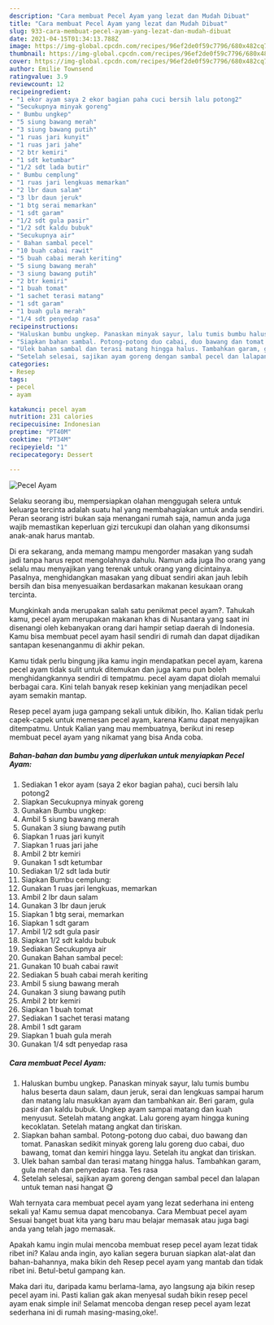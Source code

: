 ```yaml
---
description: "Cara membuat Pecel Ayam yang lezat dan Mudah Dibuat"
title: "Cara membuat Pecel Ayam yang lezat dan Mudah Dibuat"
slug: 933-cara-membuat-pecel-ayam-yang-lezat-dan-mudah-dibuat
date: 2021-04-15T01:34:13.788Z
image: https://img-global.cpcdn.com/recipes/96ef2de0f59c7796/680x482cq70/pecel-ayam-foto-resep-utama.jpg
thumbnail: https://img-global.cpcdn.com/recipes/96ef2de0f59c7796/680x482cq70/pecel-ayam-foto-resep-utama.jpg
cover: https://img-global.cpcdn.com/recipes/96ef2de0f59c7796/680x482cq70/pecel-ayam-foto-resep-utama.jpg
author: Emilie Townsend
ratingvalue: 3.9
reviewcount: 12
recipeingredient:
- "1 ekor ayam saya 2 ekor bagian paha cuci bersih lalu potong2"
- "Secukupnya minyak goreng"
- " Bumbu ungkep"
- "5 siung bawang merah"
- "3 siung bawang putih"
- "1 ruas jari kunyit"
- "1 ruas jari jahe"
- "2 btr kemiri"
- "1 sdt ketumbar"
- "1/2 sdt lada butir"
- " Bumbu cemplung"
- "1 ruas jari lengkuas memarkan"
- "2 lbr daun salam"
- "3 lbr daun jeruk"
- "1 btg serai memarkan"
- "1 sdt garam"
- "1/2 sdt gula pasir"
- "1/2 sdt kaldu bubuk"
- "Secukupnya air"
- " Bahan sambal pecel"
- "10 buah cabai rawit"
- "5 buah cabai merah keriting"
- "5 siung bawang merah"
- "3 siung bawang putih"
- "2 btr kemiri"
- "1 buah tomat"
- "1 sachet terasi matang"
- "1 sdt garam"
- "1 buah gula merah"
- "1/4 sdt penyedap rasa"
recipeinstructions:
- "Haluskan bumbu ungkep. Panaskan minyak sayur, lalu tumis bumbu halus beserta daun salam, daun jeruk, serai dan lengkuas sampai harum dan matang lalu masukkan ayam dan tambahkan air. Beri garam, gula pasir dan kaldu bubuk. Ungkep ayam sampai matang dan kuah menyusut. Setelah matang angkat. Lalu goreng ayam hingga kuning kecoklatan. Setelah matang angkat dan tiriskan."
- "Siapkan bahan sambal. Potong-potong duo cabai, duo bawang dan tomat. Panaskan sedikit minyak goreng lalu goreng duo cabai, duo bawang, tomat dan kemiri hingga layu. Setelah itu angkat dan tiriskan."
- "Ulek bahan sambal dan terasi matang hingga halus. Tambahkan garam, gula merah dan penyedap rasa. Tes rasa"
- "Setelah selesai, sajikan ayam goreng dengan sambal pecel dan lalapan untuk teman nasi hangat 😋"
categories:
- Resep
tags:
- pecel
- ayam

katakunci: pecel ayam 
nutrition: 231 calories
recipecuisine: Indonesian
preptime: "PT40M"
cooktime: "PT34M"
recipeyield: "1"
recipecategory: Dessert

---
```



![Pecel Ayam](https://img-global.cpcdn.com/recipes/96ef2de0f59c7796/680x482cq70/pecel-ayam-foto-resep-utama.jpg)

Selaku seorang ibu, mempersiapkan olahan menggugah selera untuk keluarga tercinta adalah suatu hal yang membahagiakan untuk anda sendiri. Peran seorang istri bukan saja menangani rumah saja, namun anda juga wajib memastikan keperluan gizi tercukupi dan olahan yang dikonsumsi anak-anak harus mantab.

Di era  sekarang, anda memang mampu mengorder masakan yang sudah jadi tanpa harus repot mengolahnya dahulu. Namun ada juga lho orang yang selalu mau menyajikan yang terenak untuk orang yang dicintainya. Pasalnya, menghidangkan masakan yang dibuat sendiri akan jauh lebih bersih dan bisa menyesuaikan berdasarkan makanan kesukaan orang tercinta. 



Mungkinkah anda merupakan salah satu penikmat pecel ayam?. Tahukah kamu, pecel ayam merupakan makanan khas di Nusantara yang saat ini disenangi oleh kebanyakan orang dari hampir setiap daerah di Indonesia. Kamu bisa membuat pecel ayam hasil sendiri di rumah dan dapat dijadikan santapan kesenanganmu di akhir pekan.

Kamu tidak perlu bingung jika kamu ingin mendapatkan pecel ayam, karena pecel ayam tidak sulit untuk ditemukan dan juga kamu pun boleh menghidangkannya sendiri di tempatmu. pecel ayam dapat diolah memalui berbagai cara. Kini telah banyak resep kekinian yang menjadikan pecel ayam semakin mantap.

Resep pecel ayam juga gampang sekali untuk dibikin, lho. Kalian tidak perlu capek-capek untuk memesan pecel ayam, karena Kamu dapat menyajikan ditempatmu. Untuk Kalian yang mau membuatnya, berikut ini resep membuat pecel ayam yang nikamat yang bisa Anda coba.

<!--inarticleads1-->

##### Bahan-bahan dan bumbu yang diperlukan untuk menyiapkan Pecel Ayam:

1. Sediakan 1 ekor ayam (saya 2 ekor bagian paha), cuci bersih lalu potong2
1. Siapkan Secukupnya minyak goreng
1. Gunakan  Bumbu ungkep:
1. Ambil 5 siung bawang merah
1. Gunakan 3 siung bawang putih
1. Siapkan 1 ruas jari kunyit
1. Siapkan 1 ruas jari jahe
1. Ambil 2 btr kemiri
1. Gunakan 1 sdt ketumbar
1. Sediakan 1/2 sdt lada butir
1. Siapkan  Bumbu cemplung:
1. Gunakan 1 ruas jari lengkuas, memarkan
1. Ambil 2 lbr daun salam
1. Gunakan 3 lbr daun jeruk
1. Siapkan 1 btg serai, memarkan
1. Siapkan 1 sdt garam
1. Ambil 1/2 sdt gula pasir
1. Siapkan 1/2 sdt kaldu bubuk
1. Sediakan Secukupnya air
1. Gunakan  Bahan sambal pecel:
1. Gunakan 10 buah cabai rawit
1. Sediakan 5 buah cabai merah keriting
1. Ambil 5 siung bawang merah
1. Gunakan 3 siung bawang putih
1. Ambil 2 btr kemiri
1. Siapkan 1 buah tomat
1. Sediakan 1 sachet terasi matang
1. Ambil 1 sdt garam
1. Siapkan 1 buah gula merah
1. Gunakan 1/4 sdt penyedap rasa




<!--inarticleads2-->

##### Cara membuat Pecel Ayam:

1. Haluskan bumbu ungkep. Panaskan minyak sayur, lalu tumis bumbu halus beserta daun salam, daun jeruk, serai dan lengkuas sampai harum dan matang lalu masukkan ayam dan tambahkan air. Beri garam, gula pasir dan kaldu bubuk. Ungkep ayam sampai matang dan kuah menyusut. Setelah matang angkat. Lalu goreng ayam hingga kuning kecoklatan. Setelah matang angkat dan tiriskan.
1. Siapkan bahan sambal. Potong-potong duo cabai, duo bawang dan tomat. Panaskan sedikit minyak goreng lalu goreng duo cabai, duo bawang, tomat dan kemiri hingga layu. Setelah itu angkat dan tiriskan.
1. Ulek bahan sambal dan terasi matang hingga halus. Tambahkan garam, gula merah dan penyedap rasa. Tes rasa
1. Setelah selesai, sajikan ayam goreng dengan sambal pecel dan lalapan untuk teman nasi hangat 😋




Wah ternyata cara membuat pecel ayam yang lezat sederhana ini enteng sekali ya! Kamu semua dapat mencobanya. Cara Membuat pecel ayam Sesuai banget buat kita yang baru mau belajar memasak atau juga bagi anda yang telah jago memasak.

Apakah kamu ingin mulai mencoba membuat resep pecel ayam lezat tidak ribet ini? Kalau anda ingin, ayo kalian segera buruan siapkan alat-alat dan bahan-bahannya, maka bikin deh Resep pecel ayam yang mantab dan tidak ribet ini. Betul-betul gampang kan. 

Maka dari itu, daripada kamu berlama-lama, ayo langsung aja bikin resep pecel ayam ini. Pasti kalian gak akan menyesal sudah bikin resep pecel ayam enak simple ini! Selamat mencoba dengan resep pecel ayam lezat sederhana ini di rumah masing-masing,oke!.


